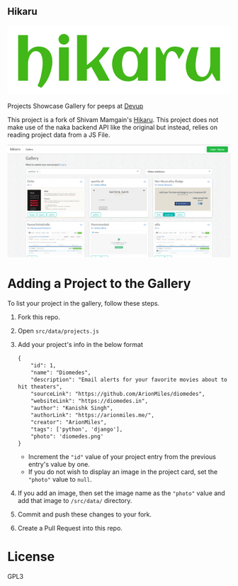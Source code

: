 ## Hikaru

![hikaru](/data/hikaru.png?raw=true)

Projects Showcase Gallery for peeps at [Devup](http://devup.in)

This project is a fork of Shivam Mamgain's [Hikaru](https://github.com/shivammg/hikaru). This project does not make use of the naka backend API like the original but instead, relies on reading project data from a JS File.

![screenshot](/data/screenshot.png?raw=true)

# Adding a Project to the Gallery
To list your project in the gallery, follow these steps.

1. Fork this repo.
2. Open `src/data/projects.js`
3. Add your project's info in the below format
    ```
    {
        "id": 1,
        "name": "Diomedes",
        "description": "Email alerts for your favorite movies about to hit theaters",
        "sourceLink": "https://github.com/ArionMiles/diomedes",
        "websiteLink": "https://diomedes.in",
        "author": "Kanishk Singh",
        "authorLink": "https://arionmiles.me/",
        "creator": "ArionMiles",
        "tags": ['python', 'django'],
        "photo": 'diomedes.png'
    }
    ```

    - Increment the `"id"` value of your project entry from the previous entry's value by one.
    - If you do not wish to display an image in the project card, set the `"photo"` value to `null`.
4. If you add an image, then set the image name as the `"photo"` value and add that image to `/src/data/` directory.
5. Commit and push these changes to your fork.
6. Create a Pull Request into this repo.

# License
GPL3